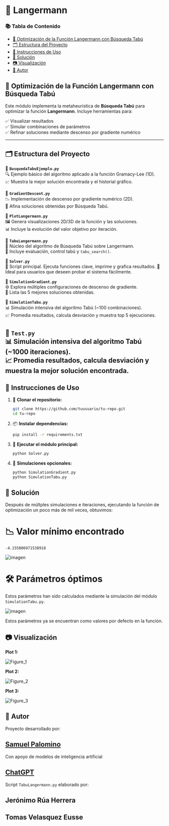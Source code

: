 # 🌌 Langermann

### 📚 Tabla de Contenido

- [🧠 Optimización de la Función Langermann con Búsqueda Tabú](#-optimización-de-la-función-langermann-con-búsqueda-tabú)
- [🗂️ Estructura del Proyecto](#️-estructura-del-proyecto)
- [🧪 Instrucciones de Uso](#-instrucciones-de-uso)
- [🧩 Solución](#-solución)
- [📷 Visualización](#-visualización)
- [👤 Autor](#-autor)

## 🧠 Optimización de la Función Langermann con Búsqueda Tabú

Este módulo implementa la metaheurística de **Búsqueda Tabú** para 
optimizar la función **Langermann**. Incluye herramientas para:

✅ Visualizar resultados  
✅ Simular combinaciones de parámetros  
✅ Refinar soluciones mediante descenso por gradiente numérico

---

## 🗂️ Estructura del Proyecto

📄 **`BusquedaTabuEjemplo.py`**  
🔍 Ejemplo básico del algoritmo aplicado a la función Gramacy-Lee (1D).  
📈 Muestra la mejor solución encontrada y el historial gráfico.

📄 **`GradientDescent.py`**  
📉 Implementación de descenso por gradiente numérico (2D).  
🔬 Afina soluciones obtenidas por Búsqueda Tabú.

📄 **`PlotLangermann.py`**  
🖼️ Genera visualizaciones 2D/3D de la función y las soluciones.  
📊 Incluye la evolución del valor objetivo por iteración.

📄 **`TabuLangermann.py`**  
🧩 Núcleo del algoritmo de Búsqueda Tabú sobre Langermann.  
📌 Incluye evaluación, control tabú y `tabu_search()`.

📄 **`Solver.py`**  
🚀 Script principal. Ejecuta funciones clave, imprime y grafica resultados. 
👥 Ideal para usuarios que deseen probar el sistema fácilmente.

📄 **`SimulationGradient.py`**  
⚙️ Explora múltiples configuraciones de descenso de gradiente.  
🏅 Lista las 5 mejores soluciones obtenidas.

📄 **`SimulationTabu.py`**  
📊 Simulación intensiva del algoritmo Tabú (~100 combinaciones).  
📈 Promedia resultados, calcula desviación y muestra top 5 ejecuciones.

📄 **`Test.py`**  
📊 Simulación intensiva del algoritmo Tabú (~1000 iteraciones).  
📈 Promedia resultados, calcula desviación y muestra la mejor solución encontrada.
---

## 🧪 Instrucciones de Uso

1. 🧬 **Clonar el repositorio:**
   ```bash
   git clone https://github.com/tuusuario/tu-repo.git
   cd tu-repo
2. 📦 **Instalar dependencias:**
   ```bash
   pip install -r requirements.txt
3. 🚀 **Ejecutar el módulo principal:**
   ```bash
   python Solver.py
4. 🧭 **Simulaciones opcionales:**
   ```bash
   python SimulationGradient.py
   python SimulationTabu.py

## 🧩 Solución
Después de múltples simulaciones e iteraciones, ejecutando la función de optimización un poco más de mil veces, obtuvimos:

# 📉 Valor mínimo encontrado

`-4.155806971538918`

![imagen](https://github.com/user-attachments/assets/d7ced9b1-579d-4759-9f9f-ef750d934dee)

# 🛠️ Parámetros óptimos

Estos parámetros han sido calculados mediante la simulación del módulo `SimulationTabu.py`.

![imagen](https://github.com/user-attachments/assets/3ec07e4c-f960-48e9-94e3-da13cc900d70)

Estos parámetros ya se encuentran como valores por defecto en la función.

## 📷 Visualización

**Plot 1:** 

![Figure_1](https://github.com/user-attachments/assets/81992c0e-d053-4036-9c70-fa1f9071698f)

**Plot 2:** 

![Figure_2](https://github.com/user-attachments/assets/917163ea-17fb-4b65-8891-33f51ebc4b0d)

**Plot 3:** 

![Figure_3](https://github.com/user-attachments/assets/760e0112-b4f0-4de3-b697-635a1eca2e44)

## 👤 Autor

Proyecto desarrollado por:
## [Samuel Palomino](https://www.linkedin.com/in/spalominor/)

Con apoyo de modelos de inteligencia artificial
## [ChatGPT](https://chatgpt.com)

Script `TabuLangermann.py` elaborado por:
## Jerónimo Rúa Herrera
## Tomas Velasquez Eusse


